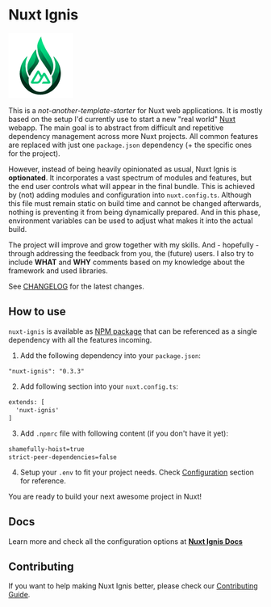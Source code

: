 # Nuxt Ignis

![Nuxt Ignis](https://github.com/AloisSeckar/nuxt-ignis/blob/main/core/public/nuxt-ignis.png)

This is a _not-another-template-starter_ for Nuxt web applications. It is mostly based on the setup I'd currently use to start a new "real world" [Nuxt](https://nuxt.com/) webapp. The main goal is to abstract from difficult and repetitive dependency management across more Nuxt projects. All common features are replaced with just one `package.json` dependency (+ the specific ones for the project).

However, instead of being heavily opinionated as usual, Nuxt Ignis is **optionated**. It incorporates a vast spectrum of modules and features, but the end user controls what will appear in the final bundle. This is achieved by (not) adding modules and configuration into `nuxt.config.ts`. Although this file must remain static on build time and cannot be changed afterwards, nothing is preventing it from being dynamically prepared. And in this phase, environment variables can be used to adjust what makes it into the actual build.

The project will improve and grow together with my skills. And - hopefully - through addressing the feedback from you, the (future) users. I also try to include **WHAT** and **WHY** comments based on my knowledge about the framework and used libraries.

See [CHANGELOG](https://nuxt-ignis.netlify.app/4-1-changelog.html) for the latest changes.

## How to use

`nuxt-ignis` is available as [NPM package](https://www.npmjs.com/package/nuxt-ignis) that can be referenced as a single dependency with all the features incoming.

1) Add the following dependency into your `package.json`:
```
"nuxt-ignis": "0.3.3"
```

2) Add following section into your `nuxt.config.ts`:
```
extends: [
  'nuxt-ignis'
]
```

3) Add `.npmrc` file with following content (if you don't have it yet):
```
shamefully-hoist=true
strict-peer-dependencies=false
```

4) Setup your `.env` to fit your project needs. Check [Configuration](#Configuration) section for reference.

You are ready to build your next awesome project in Nuxt!

## Docs

Learn more and check all the configuration options at **[Nuxt Ignis Docs](https://nuxt-ignis.netlify.app)**

## Contributing

If you want to help making Nuxt Ignis better, please check our [Contributing Guide](https://nuxt-ignis.netlify.app/5-1-contributing).
